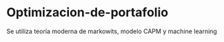 # Optimizacion-de-portafolio
 Se utiliza teoría moderna de markowits, modelo CAPM y machine learning
